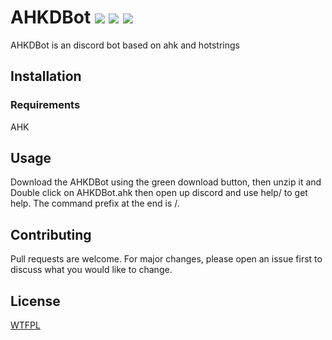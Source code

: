 
# AHKDBot ![](https://img.shields.io/badge/status-Ready%20to%20use.-green.svg?longCache=true&style=for-the-badge) ![](https://img.shields.io/badge/AHK-1.1.30.00-blue.svg?longCache=true&style=for-the-badge) ![](https://img.shields.io/badge/-v4.0-red.svg?longCache=true&style=for-the-badge)

AHKDBot is an discord bot based on ahk and hotstrings
## Installation

### Requirements
AHK

## Usage
Download the AHKDBot using the green download button, then unzip it and
Double click on AHKDBot.ahk
then open up discord and use help/ to get help. The command prefix at the end is /.

## Contributing
Pull requests are welcome. For major changes, please open an issue first to discuss what you would like to change.

## License
[WTFPL](http://www.wtfpl.net/txt/copying/)
